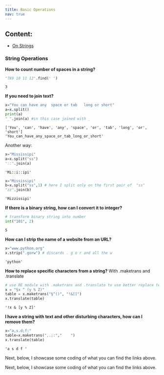 ```yaml
---
title: Basic Operations
nav: true
--- 
```


## Content:
 - [On Strings](#some-id)
 
### <a name="some-id"></a> String Operations

**How to count number of spaces in a string?**
```python
"789 10 11 12".find(' ')
```
    3

**If you need to join text?**
```python
x="You can have any  space or tab   long or short"
a=x.split()
print(a)
"_".join(a) #in this case joined with _
```
    ['You', 'can', 'have', 'any', 'space', 'or', 'tab', 'long', 'or', 'short']
    'You_can_have_any_space_or_tab_long_or_short'



Another way:



```python
x="Mississipi"
a=x.split("ss")
"::".join(a)
```
    'Mi::i::ipi'
```python
x="Mississipi"
b=x.split("ss",1) # here I split only on the first pair of  "ss"
"zz".join(b)
```
    'Mizzissipi'
    
    
    
**If there is a binary string, how can I convert it to integer?**



```python
# transform binary string into number
int("101", 2)
```
    5

**How can I strip the name of a website from an URL?**

```python
x="www.python.org"
x.strip(".gorw") # discards . g o r and all the w
```
    'python'

**How to replace specific characters from a string?**
With .maketrans and .translate

```python
# use RE module with .maketrans and .translate to use better replace techniques
x = "§x ^ (y % Z)"
table = x.maketrans("§^()", "!&[]")
x.translate(table)
```
    '!x & [y % Z]'

**I have a string with text and other disturbing characters, how can I remove them?**

```python
x="a,s.d;f:"
table=x.maketrans(",.;:","    ")
x.translate(table)
```
    'a s d f '






Next, below, I showcase some coding of what you can find the links above.














Next, below, I showcase some coding of what you can find the links above.
